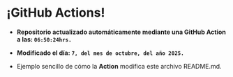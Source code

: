# ¡GitHub Actions!
* **Repositorio actualizado automáticamente mediante una GitHub Action a las: `06:50:24hrs.`**
* **Modificado el día: `7, del mes de octubre, del año 2025.`**

* Ejemplo sencillo de cómo la **Action** modifica este archivo README.md.
